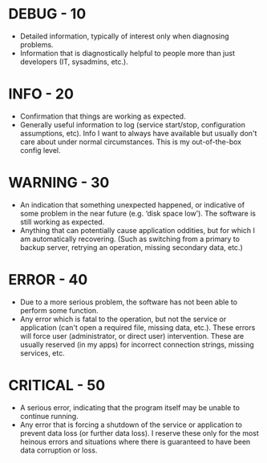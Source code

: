 # DEBUG - 10
- Detailed information, typically of interest only when diagnosing problems.
- Information that is diagnostically helpful to people more than just developers (IT, sysadmins, etc.).

# INFO - 20
- Confirmation that things are working as expected. 
- Generally useful information to log (service start/stop, configuration assumptions, etc). Info I want to always have available but usually don't care about under normal circumstances. This is my out-of-the-box config level.

# WARNING - 30
- An indication that something unexpected happened, or indicative of some problem in the near future (e.g. ‘disk space low’). The software is still working as expected.
- Anything that can potentially cause application oddities, but for which I am automatically recovering. (Such as switching from a primary to backup server, retrying an operation, missing secondary data, etc.)

# ERROR - 40
- Due to a more serious problem, the software has not been able to perform some function.
- Any error which is fatal to the operation, but not the service or application (can't open a required file, missing data, etc.). These errors will force user (administrator, or direct user) intervention. These are usually reserved (in my apps) for incorrect connection strings, missing services, etc. 

# CRITICAL - 50
- A serious error, indicating that the program itself may be unable to continue running.
- Any error that is forcing a shutdown of the service or application to prevent data loss (or further data loss). I reserve these only for the most heinous errors and situations where there is guaranteed to have been data corruption or loss.